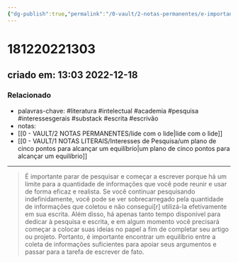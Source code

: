 ```yaml
---
{"dg-publish":true,"permalink":"/0-vault/2-notas-permanentes/e-importante-parar-de-pesquisar-e-comecar-a-escrever/","tags":["permanente","literatura","intelectual","academia","pesquisa","interessesgerais","substack","escrita","escrivão"],"dgHomeLink":true,"dgShowLocalGraph":true,"dgShowFileTree":true,"dgEnableSearch":true,"noteIcon":""}
---
```


# 181220221303
## criado em: 13:03 2022-12-18

### Relacionado
- palavras-chave: #literatura #intelectual #academia #pesquisa #interessesgerais #substack #escrita #escrivão 
- notas: 
- [[0 - VAULT/2 NOTAS PERMANENTES/lide com o lide\|lide com o lide]]
- [[0 - VAULT/1 NOTAS LITERAIS/Interesses de Pesquisa/um plano de cinco pontos para alcançar um equilíbrio\|um plano de cinco pontos para alcançar um equilíbrio]]
---
> É importante parar de pesquisar e começar a escrever porque há um limite para a quantidade de informações que você pode reunir e usar de forma eficaz e realista. Se você continuar pesquisando indefinidamente, você pode se ver sobrecarregado pela quantidade de informações que coletou e não consegui[r] utilizá-la efetivamente em sua escrita. Além disso, há apenas tanto tempo disponível para dedicar à pesquisa e escrita, e em algum momento você precisará começar a colocar suas ideias no papel a fim de completar seu artigo ou projeto. Portanto, é importante encontrar um equilíbrio entre a coleta de informações suficientes para apoiar seus argumentos e passar para a tarefa de escrever de fato.


